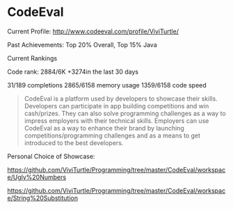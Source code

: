 CodeEval
===========

Current Profile:  http://www.codeeval.com/profile/ViviTurtle/

Past Achievements: Top 20% Overall, Top 15% Java

Current Rankings

Code rank:
2884/6K +3274in the last 30 days

31/189 completions
2865/6158 memory usage
1359/6158 code speed



>CodeEval is a platform used by developers to showcase their skills. Developers can participate in app building competitions and win cash/prizes. They can also solve programming challenges as a way to impress employers with their technical skills. Employers can use CodeEval as a way to enhance their brand by launching competitions/programming challenges and as a means to get introduced to the best developers.

Personal Choice of Showcase:

https://github.com/ViviTurtle/Programming/tree/master/CodeEval/workspace/Ugly%20Numbers

https://github.com/ViviTurtle/Programming/tree/master/CodeEval/workspace/String%20Substitution
